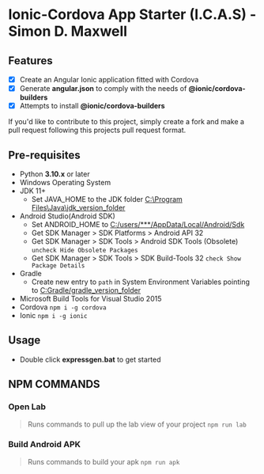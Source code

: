 # Ionic-Cordova App Starter (I.C.A.S) - Simon D. Maxwell

## Features

-   [x] Create an Angular Ionic application fitted with Cordova
-   [x] Generate **angular.json** to comply with the needs of **@ionic/cordova-builders**
-   [x] Attempts to install **@ionic/cordova-builders**

If you'd like to contribute to this project, simply create a fork and make a pull request following this projects pull request format.

## Pre-requisites

-   Python **3.10.x** or later
-   Windows Operating System
-   JDK 11+
    -   Set JAVA_HOME to the JDK folder [C:\Program Files\Java\jdk_version_folder]()
-   Android Studio(Android SDK)
    -   Set ANDROID_HOME to [C:/users/\*\*\*/AppData/Local/Android/Sdk]()
    -   Get SDK Manager > SDK Platforms > Android API 32
    -   Get SDK Manager > SDK Tools > Android SDK Tools (Obsolete) `uncheck Hide Obsolete Packages`
    -   Get SDK Manager > SDK Tools > SDK Build-Tools 32 `check Show Package Details`
-   Gradle
    -   Create new entry to `path` in System Environment Variables pointing to [C:Gradle/gradle_version_folder]()
-   Microsoft Build Tools for Visual Studio 2015
-   Cordova `npm i -g cordova`
-   Ionic `npm i -g ionic`

## Usage

-   Double click **expressgen.bat** to get started

## NPM COMMANDS

### Open Lab

> Runs commands to pull up the lab view of your project `npm run lab`

### Build Android APK

> Runs commands to build your apk `npm run apk`
